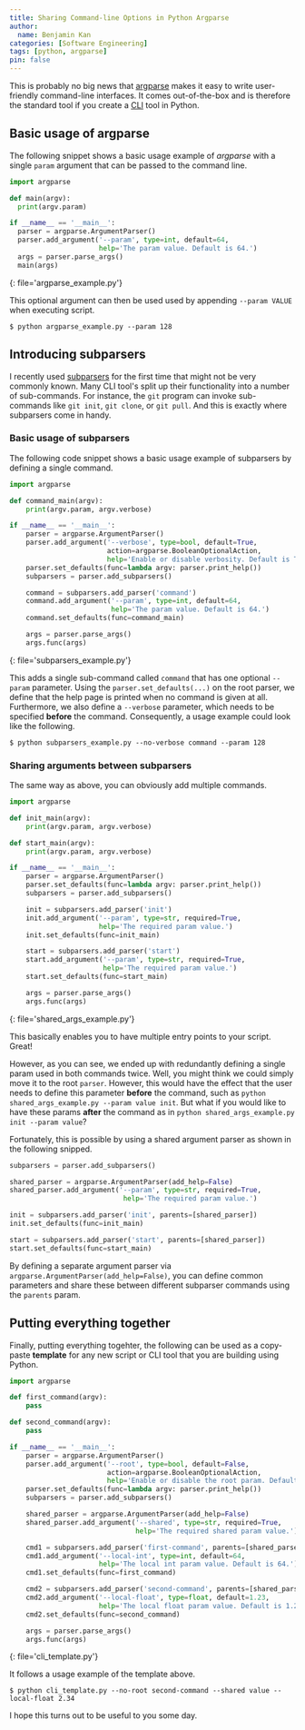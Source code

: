 ```yaml
---
title: Sharing Command-line Options in Python Argparse
author:
  name: Benjamin Kan
categories: [Software Engineering]
tags: [python, argparse]
pin: false
---
```


This is probably no big news that [argparse](https://docs.python.org/3/library/argparse.html) makes it easy to write
user-friendly command-line interfaces. It comes out-of-the-box and is therefore the standard tool if you create
a [CLI](https://en.wikipedia.org/wiki/CLI) tool in Python.

## Basic usage of argparse

The following snippet shows a basic usage example of _argparse_ with a single `param` argument that can be passed to
the command line.

```python
import argparse

def main(argv):
  print(argv.param)

if __name__ == '__main__':
  parser = argparse.ArgumentParser()
  parser.add_argument('--param', type=int, default=64,
                      help='The param value. Default is 64.')
  args = parser.parse_args()
  main(args)
```
{: file='argparse_example.py'}

This optional argument can then be used used by appending `--param VALUE` when executing script.

```console
$ python argparse_example.py --param 128
```

## Introducing subparsers

I recently used [subparsers](https://docs.python.org/3/library/argparse.html#sub-commands) for the first time that might not be
very commonly known. Many CLI tool's split up their functionality into a number of sub-commands. For instance, the `git` program
can invoke sub-commands like `git init`, `git clone`, or `git pull`. And this is exactly where subparsers come in handy.

### Basic usage of subparsers

The following code snippet shows a basic usage example of subparsers by defining a single command.

```python
import argparse

def command_main(argv):
    print(argv.param, argv.verbose)

if __name__ == '__main__':
    parser = argparse.ArgumentParser()
    parser.add_argument('--verbose', type=bool, default=True,
                        action=argparse.BooleanOptionalAction,
                        help='Enable or disable verbosity. Default is True')
    parser.set_defaults(func=lambda argv: parser.print_help())
    subparsers = parser.add_subparsers()

    command = subparsers.add_parser('command')
    command.add_argument('--param', type=int, default=64,
                         help='The param value. Default is 64.')
    command.set_defaults(func=command_main)

    args = parser.parse_args()
    args.func(args)
```
{: file='subparsers_example.py'}

This adds a single sub-command called `command` that has one optional `--param` parameter. Using the `parser.set_defaults(...)`
on the root parser, we define that the help page is printed when no command is given at all. Furthermore, we also define a
`--verbose` parameter, which needs to be specified **before** the command. Consequently, a usage example could look like the
following.

```console
$ python subparsers_example.py --no-verbose command --param 128
```

### Sharing arguments between subparsers

The same way as above, you can obviously add multiple commands. 

```python
import argparse

def init_main(argv):
    print(argv.param, argv.verbose)

def start_main(argv):
    print(argv.param, argv.verbose)

if __name__ == '__main__':
    parser = argparse.ArgumentParser()
    parser.set_defaults(func=lambda argv: parser.print_help())
    subparsers = parser.add_subparsers()

    init = subparsers.add_parser('init')
    init.add_argument('--param', type=str, required=True,
                      help='The required param value.')
    init.set_defaults(func=init_main)

    start = subparsers.add_parser('start')
    start.add_argument('--param', type=str, required=True,
                       help='The required param value.')
    start.set_defaults(func=start_main)

    args = parser.parse_args()
    args.func(args)
```
{: file='shared_args_example.py'}

This basically enables you to have multiple entry points to your script. Great!

However, as you can see, we ended up with redundantly defining a single param used in both commands twice. Well, you might think
we could simply move it to the root `parser`. However, this would have the effect that the user needs to define this parameter
**before** the command, such as `python shared_args_example.py --param value init`. But what if you would like to have these params
**after** the command as in `python shared_args_example.py init --param value`?

Fortunately, this is possible by using a shared argument parser as shown in the following snipped.

```python
subparsers = parser.add_subparsers()

shared_parser = argparse.ArgumentParser(add_help=False)
shared_parser.add_argument('--param', type=str, required=True,
                            help='The required param value.')

init = subparsers.add_parser('init', parents=[shared_parser])
init.set_defaults(func=init_main)

start = subparsers.add_parser('start', parents=[shared_parser])
start.set_defaults(func=start_main)
```

By defining a separate argument parser via `argparse.ArgumentParser(add_help=False)`, you can define common parameters and share
these between different subparser commands using the `parents` param.

## Putting everything together

Finally, putting everything togehter, the following can be used as a copy-paste **template** for any new script or CLI tool
that you are building using Python.

```python
import argparse

def first_command(argv):
    pass

def second_command(argv):
    pass

if __name__ == '__main__':
    parser = argparse.ArgumentParser()
    parser.add_argument('--root', type=bool, default=False,
                        action=argparse.BooleanOptionalAction,
                        help='Enable or disable the root param. Default is False')
    parser.set_defaults(func=lambda argv: parser.print_help())
    subparsers = parser.add_subparsers()

    shared_parser = argparse.ArgumentParser(add_help=False)
    shared_parser.add_argument('--shared', type=str, required=True,
                               help='The required shared param value.')

    cmd1 = subparsers.add_parser('first-command', parents=[shared_parser])
    cmd1.add_argument('--local-int', type=int, default=64,
                      help='The local int param value. Default is 64.')
    cmd1.set_defaults(func=first_command)

    cmd2 = subparsers.add_parser('second-command', parents=[shared_parser])
    cmd2.add_argument('--local-float', type=float, default=1.23,
                      help='The local float param value. Default is 1.23.')
    cmd2.set_defaults(func=second_command)

    args = parser.parse_args()
    args.func(args)
```
{: file='cli_template.py'}

It follows a usage example of the template above.

```console
$ python cli_template.py --no-root second-command --shared value --local-float 2.34
```

I hope this turns out to be useful to you some day.